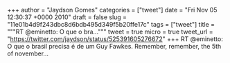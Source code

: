 
+++
author = "Jaydson Gomes"
categories = ["tweet"]
date = "Fri Nov 05 12:30:37 +0000 2010"
draft = false
slug = "11e01b4d9f243dbc8d6bdb495d349f5b20ffe17c"
tags = ["tweet"]
title = """RT @eminetto: O que o bra..."""
tweet = true
micro = true
tweet_url = "https://twitter.com/jaydson/status/525391605276672"
+++
RT @eminetto: O que o brasil precisa é de um Guy Fawkes. Remember, remember, the 5th of november…
